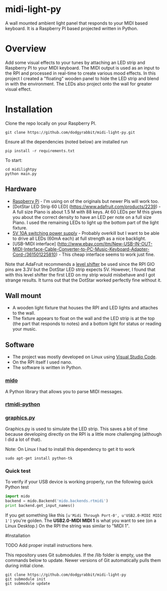 # midi-light-py
A wall mounted ambient light panel that responds to your MIDI based keyboard. It is a Raspberry PI based projected written in Python.

# Overview
Add some visual effects to your tunes by attaching an LED strip and Raspberry PI to your MIDI keyboard. The MIDI output is used as an input 
to the RPI and processed in real-time to create various mood effects. In this project I created a "floating" wooden panel to hide the LED
strip and blend in with the environment. The LEDs also project onto the wall for greater visual effect.

# Installation
Clone the repo locally on your Raspberry PI.

`git clone https://github.com/dodgyrabbit/midi-light-py.git`

Ensure all the dependencies (noted below) are installed run

`pip install -r requirements.txt`

To start:
```
cd midilightpy
python main.py
```

## Hardware
* [Raspberry Pi](https://www.raspberrypi.org/) - I'm using on of the originals but newer PIs will work too. 
* [DotStar LED Strip 60 LED] (https://www.adafruit.com/products/2239) - A full size Piano is about 1.5 M with 88 keys. At 60 LEDs per M this gives you about the correct density to have an LED per note on a full size Piano. I used the remaining LEDs to light up the bottom part of the light fixture.
* [5V 10A switching power supply](https://www.adafruit.com/products/658) - Probably overkill but I want to be able to drive all LEDs (60mA each) at full strength as a nice backlight.
* [USB-MIDI interface] (http://www.ebay.com/itm/New-USB-IN-OUT-MIDI-Interface-Cable-Converter-to-PC-Music-Keyboard-Adapter-Cord-/361501225810) - This cheap interface seems to work just fine.

Note that AdaFruit recommends a [level shifter](https://www.adafruit.com/products/1787) be used since the RPI GIO pins are 3.3V but the DotStar LED strip expects 5V. However, I found that with this level shifter the
first LED on my strip would misbehave and I got strange results. It turns out that the DotStar worked perfectly fine without it.

## Wall mount
* A wooden light fixture that houses the RPI and LED lights and attaches to the wall.
* The fixture appears to float on the wall and the LED strip is at the top (the part that responds to notes) and a bottom light for status or reading your music.

## Software
* The project was mostly developed on Linux using [Visual Studio Code](http://code.visualstudio.com/).
* On the RPI itself I used nano.
* The software is written in Python.

### [mido](https://github.com/olemb/mido)
A Python library that allows you to parse MIDI messages.

### [rtmidi-python](https://github.com/superquadratic/rtmidi-python)

### [graphics.py](http://mcsp.wartburg.edu/zelle/python/graphics.py)
Graphics.py is used to simulate the LED strip. This saves a bit of time because developing directly on the RPI is a little more challenging (although I did a lot of that).

Note: On Linux I had to install this dependency to get it to work

`sudo apt-get install python-tk`

### Quick test
To verify if your USB device is working properly, run the following quick Python test

```python
import mido
backend = mido.Backend('mido.backends.rtmidi')
print backend.get_input_names()
```
If you get something like this
`[u'Midi Through Port-0', u'USB2.0-MIDI MIDI 1']`
you're golden. The **USB2.0-MIDI MIDI 1** is what you want to see (on a Linux Desktop.)
On the RPI the string was similar to "MIDI 1".

#Installation

TODO Add proper install instructions here.

This repository uses Git submodules. If the /lib folder is empty, use the commands below to update. Newer versions of Git automatically pulls them during initial clone.

```
git clone https://github.com/dodgyrabbit/midi-light-py
git submodule init
git submodule update
```





